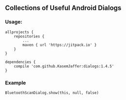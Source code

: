## Collections of Useful Android Dialogs

### Usage:
	allprojects {
		repositories {
			...
			maven { url 'https://jitpack.io' }
		}
	}

	dependencies {
		compile 'com.github.KasemJaffer:dialogs:1.4.5'
	}

### Example

    BluetoothScanDialog.show(this, null, false)